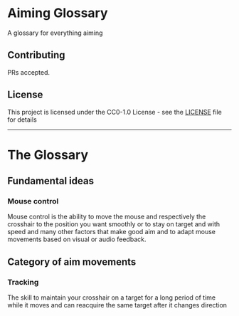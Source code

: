 # Aiming Glossary

A glossary for everything aiming

## Contributing

PRs accepted.

## License

This project is licensed under the CC0-1.0 License - see the [LICENSE](LICENSE) file for details

---

# The Glossary

## Fundamental ideas

### Mouse control

Mouse control is the ability to move the mouse and respectively the crosshair to the position you want smoothly or to stay on target and with speed and many other factors that make good aim and to adapt mouse movements based on visual or audio feedback.

## Category of aim movements

### Tracking

The skill to maintain your crosshair on a target for a long period of time while it moves and can reacquire the same target after it changes direction
